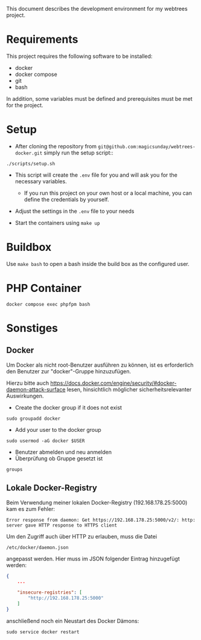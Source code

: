 This document describes the development environment for my webtrees project.


# Requirements

This project requires the following software to be installed:

* docker
* docker compose
* git
* bash

In addition, some variables must be defined and prerequisites must be met for the project.


# Setup
* After cloning the repository from `git@github.com:magicsunday/webtrees-docker.git` simply run the setup script::

```shell
./scripts/setup.sh
```

* This script will create the `.env` file for you and will ask you for the necessary variables.
    * If you run this project on your own host or a local machine, you can define the credentials by yourself.

* Adjust the settings in the `.env` file to your needs

* Start the containers using `make up`

# Buildbox
Use `make bash` to open a bash inside the build box as the configured user.


# PHP Container
```shell
docker compose exec phpfpm bash
```


# Sonstiges
## Docker
Um Docker als nicht root-Benutzer ausführen zu können, ist es erforderlich den Benutzer zur "docker"-Gruppe hinzuzufügen.

Hierzu bitte auch https://docs.docker.com/engine/security/#docker-daemon-attack-surface lesen, hinsichtlich möglicher sicherheitsrelevanter Auswirkungen.

* Create the docker group if it does not exist
```shell
sudo groupadd docker
```  
* Add your user to the docker group
```shell
sudo usermod -aG docker $USER
```
* Benutzer abmelden und neu anmelden
* Überprüfung ob Gruppe gesetzt ist
```shell
groups
```

## Lokale Docker-Registry
Beim Verwendung meiner lokalen Docker-Registry (192.168.178.25:5000) kam es zum Fehler:

    Error response from daemon: Get https://192.168.178.25:5000/v2/: http: server gave HTTP response to HTTPS client

Um den Zugriff auch über HTTP zu erlauben, muss die Datei

    /etc/docker/daemon.json

angepasst werden. Hier muss im JSON folgender Eintrag hinzugefügt werden:

```json
{
    ...

    "insecure-registries": [
        "http://192.168.178.25:5000"
    ]
}
```

anschließend noch ein Neustart des Docker Dämons:

```shell
sudo service docker restart
```

